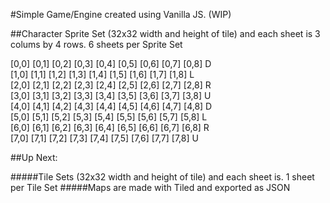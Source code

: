 #Simple Game/Engine created using Vanilla JS. (WIP)

##Character Sprite Set (32x32 width and height of tile) and each sheet is 3 colums by 4 rows. 6 sheets per Sprite Set

[0,0] [0,1] [0,2] [0,3] [0,4] [0,5] [0,6] [0,7] [0,8] D  
[1,0] [1,1] [1,2] [1,3] [1,4] [1,5] [1,6] [1,7] [1,8] L  
[2,0] [2,1] [2,2] [2,3] [2,4] [2,5] [2,6] [2,7] [2,8] R  
[3,0] [3,1] [3,2] [3,3] [3,4] [3,5] [3,6] [3,7] [3,8] U  
[4,0] [4,1] [4,2] [4,3] [4,4] [4,5] [4,6] [4,7] [4,8] D  
[5,0] [5,1] [5,2] [5,3] [5,4] [5,5] [5,6] [5,7] [5,8] L  
[6,0] [6,1] [6,2] [6,3] [6,4] [6,5] [6,6] [6,7] [6,8] R  
[7,0] [7,1] [7,2] [7,3] [7,4] [7,5] [7,6] [7,7] [7,8] U  

##Up Next:

#####Tile Sets (32x32 width and height of tile) and each sheet is. 1 sheet per Tile Set
#####Maps are made with Tiled and exported as JSON
